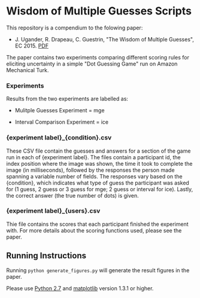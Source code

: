 # Wisdom of Multiple Guesses Scripts

This repository is a compendium to the folowing paper:

- J. Ugander, R. Drapeau, C. Guestrin, "The Wisdom of Multiple Guesses", EC 2015. [PDF](http://www.stanford.edu/~jugander/papers/ec15-multipleguesses.pdf)

The paper contains two experiments comparing different scoring rules for eliciting uncertainty in a simple "Dot Guessing Game" run on Amazon Mechanical Turk.

### Experiments

Results from the two experiments are labelled as:

- Mulitple Guesses Experiment = mge

- Interval Comparison Experiment = ice

### {experiment label}_{condition}.csv

These CSV file contain the guesses and answers for a section of the game run in each of {experiment label}. The files contain a participant id, the index position where the image was shown, the time it took to complete the image (in milliseconds), followed by the responses the person made spanning a variable number of fields. The responses vary based on the {condition}, which indicates what type of guess the participant was asked for (1 guess, 2 guess or 3 guess for mge; 2 guess or interval for ice). Lastly, the correct answer (the true number of dots) is given.

### {experiment label}_{users}.csv

Thie file contains the scores that each participant finished the experiment with. For more details about the scoring functions used, please see the paper.

## Running Instructions

Running `python generate_figures.py` will generate the result figures in the paper.

Please use [Python 2.7](https://www.python.org/download/releases/2.7/) and [matplotlib](http://matplotlib.org/) version 1.3.1 or higher.

